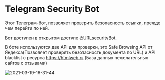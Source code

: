 # Telegram Security Bot

Этот Телеграм-бот, позволяет проверить безопасность ссылки, прежде чем перейти по ней.

Бот доступен в открытом доступе @URLsecurityBot.

В боте используются две API для проверки, это Safe Browsing API от Яндекса(Позволяет проверять безопасность документа по URL) и API blacklist с ресурса https://htmlweb.ru (База данных нежелательных сайтов с отзывами)


![2021-03-19-16-31-44](https://user-images.githubusercontent.com/74073463/111794230-11a05b00-88d7-11eb-8605-2c0f104ae682.gif)
